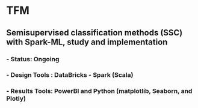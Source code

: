 # TFM 
## Semisupervised classification methods (SSC) with Spark-ML, study and implementation 

### - Status: Ongoing
### - Design Tools : DataBricks - Spark (Scala)
### - Results Tools: PowerBI and Python (matplotlib, Seaborn, and Plotly) 
